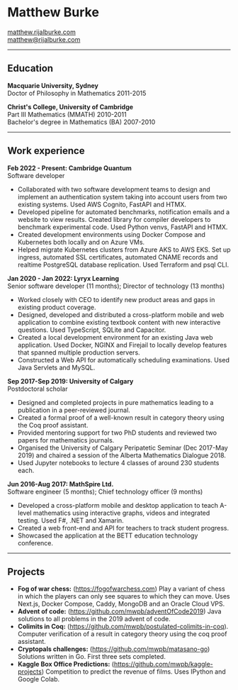 # Matthew Burke

[matthew.rijalburke.com](https://matthew.rijalburke.com)  
[matthew@rijalburke.com](mailto:matthew@rijalburke.com)

---

## Education

**Macquarie University, Sydney**  
Doctor of Philosophy in Mathematics 2011-2015

**Christ's College, University of Cambridge**  
Part III Mathematics (MMATH) 2010-2011  
Bachelor's degree in Mathematics (BA) 2007-2010

---

## Work experience

**Feb 2022 - Present: Cambridge Quantum**  
Software developer

- Collaborated with two software development teams to design and implement an authentication system taking into account users from two existing systems. Used AWS Cognito, FastAPI and HTMX.
- Developed pipeline for automated benchmarks, notification emails and a website to view results. Created library for compiler developers to benchmark experimental code. Used Python venvs, FastAPI and HTMX.
- Created development environments using Docker Compose and Kubernetes both locally and on Azure VMs.
- Helped migrate Kubernetes clusters from Azure AKS to AWS EKS. Set up ingress, automated SSL certificates, automated CNAME records and realtime PostgreSQL database replication. Used Terraform and psql CLI.

**Jan 2020 - Jan 2022: Lyryx Learning**  
Senior software developer (11 months); Director of technology (13 months)

- Worked closely with CEO to identify new product areas and gaps in existing product coverage.
- Designed, developed and distributed a cross-platform mobile and web application to combine existing textbook content with new interactive questions. Used TypeScript, SQLite and Capacitor.
- Created a local development environment for an existing Java web application. Used Docker, NGINX and Firejail to locally develop features that spanned multiple production servers.
- Constructed a Web API for automatically scheduling examinations. Used Java Servlets and MySQL.

**Sep 2017-Sep 2019: University of Calgary**  
Postdoctoral scholar

- Designed and completed projects in pure mathematics leading to a publication in a peer-reviewed journal.
- Created a formal proof of a well-known result in category theory using the Coq proof assistant.
- Provided mentoring support for two PhD students and reviewed two papers for mathematics journals.
- Organised the University of Calgary Peripatetic Seminar (Dec 2017-May 2019) and chaired a session of the Alberta Mathematics Dialogue 2018.
- Used Jupyter notebooks to lecture 4 classes of around 230 students each.

**Jun 2016-Aug 2017: MathSpire Ltd.**  
Software engineer (5 months); Chief technology officer (9 months)

- Developed a cross-platform mobile and desktop application to teach A-level mathematics using interactive graphs, videos and integrated testing. Used F\#, .NET and Xamarin.
- Created a web front-end and API for teachers to track student progress.
- Showcased the application at the BETT education technology conference.

---

## Projects

- **Fog of war chess:** (<https://fogofwarchess.com>) Play a variant of chess in which the players can only see squares to which they can move.
  Uses Next.js, Docker Compose, Caddy, MongoDB and an Oracle Cloud VPS.
- **Advent of code:** (<https://github.com/mwpb/adventOfCode2019>) Java solutions to all problems in the 2019 advent of code.
- **Colimits in Coq:** (<https://github.com/mwpb/postulated-colimits-in-coq>). Computer verification of a result in category theory using the coq proof assistant.
- **Cryptopals challenges:** (<https://github.com/mwpb/matasano-go>) Solutions written in Go. First three sets completed.
- **Kaggle Box Office Predictions:** (<https://github.com/mwpb/kaggle-projects>) Competition to predict the revenue of films. Uses IPython and Google Colab.
